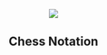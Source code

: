 
<p align="center"><img src="https://imgs.xkcd.com/comics/chess_notation.png"></p>
<h2 align="center">Chess Notation</h2>
